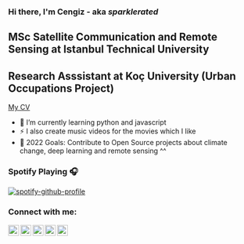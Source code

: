 ### Hi there, I'm Cengiz - aka *sparklerated* 
##  MSc Satellite Communication and Remote Sensing at Istanbul Technical University
##  Research Asssistant at Koç University (Urban Occupations Project)
[My CV](https://drive.google.com/file/d/1sMdRKHw9M1luluKzgTtbrjiIeRNUbweY/view)

- 🌱 I’m currently learning python and javascript
- ⚡ I also create music videos for the movies which I like
- :unicorn: 2022 Goals: Contribute to Open Source projects about climate change, deep learning and remote sensing ^^


### Spotify Playing 🎧

[![spotify-github-profile](https://spotify-github-profile.vercel.app/api/view?uid=11178271539&cover_image=true&theme=novatorem)](https://open.spotify.com/user/11178271539)
### Connect with me:
[<img align="left" alt="codeSTACKr | LinkedIn" width="22px" src="https://cdn.jsdelivr.net/npm/simple-icons@v3/icons/linkedin.svg" />][linkedin]
[<img align="left" alt="codeSTACKr | Twitter" width="22px" src="https://cdn.jsdelivr.net/npm/simple-icons@v3/icons/twitter.svg" />][twitter]
[<img align="left" alt="codeSTACKr | YouTube" width="22px" src="https://cdn.jsdelivr.net/npm/simple-icons@v3/icons/youtube.svg" />][youtube]
[<img align="left" alt="codeSTACKr | LinkedIn" width="22px" src="https://cdn.jsdelivr.net/npm/simple-icons@v3/icons/spotify.svg" />][spotify]
[<img align="left" alt="codeSTACKr | LinkedIn" width="22px" src="https://cdn.jsdelivr.net/npm/simple-icons@v3/icons/steam.svg" />][steam]
<br />

[linkedin]: https://www.linkedin.com/in/cengiz-avc%C4%B1-749079150/ 
[twitter]: https://twitter.com/cengiz_hunter
[youtube]: https://www.youtube.com/sparklerated
[spotify]: https://open.spotify.com/user/11178271539
[steam]: https://steamcommunity.com/id/Sparklehorse33/
 
